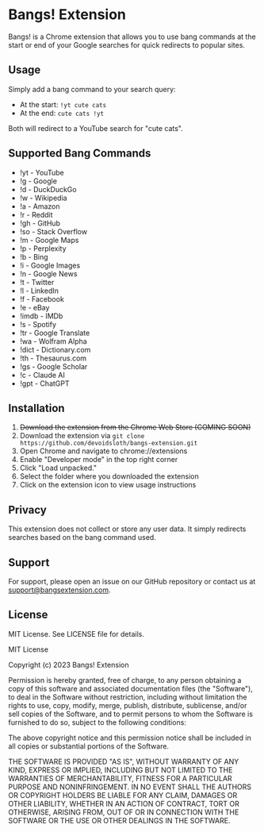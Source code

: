 # Bangs! Extension

Bangs! is a Chrome extension that allows you to use bang commands at the start or end of your Google searches for quick redirects to popular sites.

## Usage

Simply add a bang command to your search query:

- At the start: `!yt cute cats`
- At the end: `cute cats !yt`

Both will redirect to a YouTube search for "cute cats".

## Supported Bang Commands

- !yt - YouTube
- !g - Google
- !d - DuckDuckGo
- !w - Wikipedia
- !a - Amazon
- !r - Reddit
- !gh - GitHub
- !so - Stack Overflow
- !m - Google Maps
- !p - Perplexity
- !b - Bing
- !i - Google Images
- !n - Google News
- !t - Twitter
- !l - LinkedIn
- !f - Facebook
- !e - eBay
- !imdb - IMDb
- !s - Spotify
- !tr - Google Translate
- !wa - Wolfram Alpha
- !dict - Dictionary.com
- !th - Thesaurus.com
- !gs - Google Scholar
- !c - Claude AI
- !gpt - ChatGPT

## Installation

1. ~~Download the extension from the Chrome Web Store (COMING SOON)~~
2. Download the extension via `git clone https://github.com/devoidsloth/bangs-extension.git`
3. Open Chrome and navigate to chrome://extensions
4. Enable "Developer mode" in the top right corner
5. Click "Load unpacked."
6. Select the folder where you downloaded the extension
7. Click on the extension icon to view usage instructions

## Privacy

This extension does not collect or store any user data. It simply redirects searches based on the bang command used.

## Support

For support, please open an issue on our GitHub repository or contact us at support@bangsextension.com.

## License

MIT License. See LICENSE file for details.

MIT License

Copyright (c) 2023 Bangs! Extension

Permission is hereby granted, free of charge, to any person obtaining a copy
of this software and associated documentation files (the "Software"), to deal
in the Software without restriction, including without limitation the rights
to use, copy, modify, merge, publish, distribute, sublicense, and/or sell
copies of the Software, and to permit persons to whom the Software is
furnished to do so, subject to the following conditions:

The above copyright notice and this permission notice shall be included in all
copies or substantial portions of the Software.

THE SOFTWARE IS PROVIDED "AS IS", WITHOUT WARRANTY OF ANY KIND, EXPRESS OR
IMPLIED, INCLUDING BUT NOT LIMITED TO THE WARRANTIES OF MERCHANTABILITY,
FITNESS FOR A PARTICULAR PURPOSE AND NONINFRINGEMENT. IN NO EVENT SHALL THE
AUTHORS OR COPYRIGHT HOLDERS BE LIABLE FOR ANY CLAIM, DAMAGES OR OTHER
LIABILITY, WHETHER IN AN ACTION OF CONTRACT, TORT OR OTHERWISE, ARISING FROM,
OUT OF OR IN CONNECTION WITH THE SOFTWARE OR THE USE OR OTHER DEALINGS IN THE
SOFTWARE.
